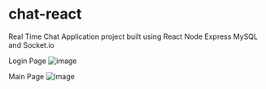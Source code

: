 # chat-react

Real Time Chat Application project built using React Node Express MySQL and Socket.io

Login Page
![image](https://github.com/CristianMlab/chat-react/assets/81637654/e282e97e-f01f-4a7a-b23d-4e23859a52f0)

Main Page
![image](https://github.com/CristianMlab/chat-react/assets/81637654/216964d5-daae-46ea-9596-725c33dd2d39)
